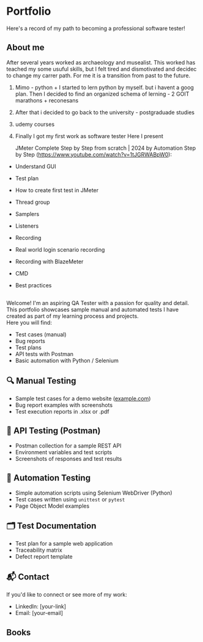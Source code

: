# Portfolio
Here's a record of my path to becoming a professional software tester!

## About me
After several years worked as archaeology and musealist. This worked has teached my some usuful skills, but I felt tired and dismotivated and decidec to change my carrer path. For me it is a transition from past to the future.  
1. Mimo - python + I started to lern python by myself. but i havent a goog plan. Then I decided to find an organized schema of lerning - 2 GOIT marathons + reconesans
2. After that i decided to go back to the university - postgraduade studies
3. udemy courses
4. Finally I got my first work as software tester
   Here I present

   JMeter Complete Step by Step from scratch | 2024 by Automation Step by Step (https://www.youtube.com/watch?v=1tJGRWABpW0):
- Understand GUI

- Test plan

- How to create first test in JMeter

- Thread group

- Samplers

- Listeners

- Recording

- Real world login scenario recording

- Recording with BlazeMeter

- CMD

- Best practices

  
##
Welcome! I'm an aspiring QA Tester with a passion for quality and detail. This portfolio showcases sample manual and automated tests I have created as part of my learning process and projects.  
Here you will find:
- Test cases (manual)
- Bug reports
- Test plans
- API tests with Postman
- Basic automation with Python / Selenium

## 🔍 Manual Testing
- Sample test cases for a demo website ([example.com](https://example.com))
- Bug report examples with screenshots
- Test execution reports in .xlsx or .pdf

## 🔧 API Testing (Postman)
- Postman collection for a sample REST API
- Environment variables and test scripts
- Screenshots of responses and test results

## 🤖 Automation Testing
- Simple automation scripts using Selenium WebDriver (Python)
- Test cases written using `unittest` or `pytest`
- Page Object Model examples

## 🗂 Test Documentation
- Test plan for a sample web application
- Traceability matrix
- Defect report template

## 📬 Contact
If you'd like to connect or see more of my work:
- LinkedIn: [your-link]
- Email: [your-email]

## Books 
